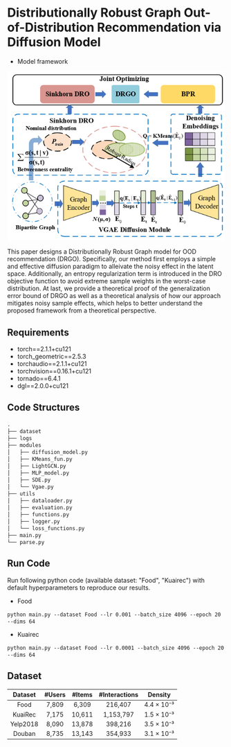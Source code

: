 # Distributionally Robust Graph Out-of-Distribution Recommendation via Diffusion Model

- Model framework
 
![png](https://github.com/user683/DRGO/blob/master/DRGO_Structure.png)

This paper designs a Distributionally Robust Graph model for OOD recommendation (DRGO). Specifically, our method first employs a simple and effective diffusion paradigm to alleivate the noisy effect in the latent space. Additionally, an entropy regularization term is introduced in the DRO objective function to avoid extreme sample weights in the worst-case distribution. At last, we provide a theoretical proof of the generalization error bound of DRGO as well as a theoretical analysis of how our approach mitigates noisy sample effects, which helps to better understand the proposed framework
from a theoretical perspective.

## Requirements

- torch==2.1.1+cu121  
- torch_geometric==2.5.3  
- torchaudio==2.1.1+cu121  
- torchvision==0.16.1+cu121  
- tornado==6.4.1  
- dgl==2.0.0+cu121

## Code Structures

```
.
├── dataset
├── logs
├── modules
│   ├── diffusion_model.py
│   ├── KMeans_fun.py
│   ├── LightGCN.py
│   ├── MLP_model.py
│   ├── SDE.py
│   └── Vgae.py
├── utils
│   ├── dataloader.py
│   ├── evaluation.py
│   ├── functions.py
│   ├── logger.py
│   └── loss_functions.py
├── main.py
└── parse.py

```
## Run Code

Run following python code (available dataset: "Food", "Kuairec") with default hyperparameters to reproduce our results.

- Food
```
python main.py --dataset Food --lr 0.001 --batch_size 4096 --epoch 20 --dims 64
```
- Kuairec
```
python main.py --dataset Food --lr 0.0001 --batch_size 4096 --epoch 20 --dims 64
```

## Dataset

|  Dataset   |  #Users  |  #Items  |  #Interactions  |   Density   |
|:----------:|:--------:|:--------:|:---------------:|:-----------:|
|    Food    |  7,809   |  6,309   |     216,407     | 4.4 × 10⁻³  |
|  KuaiRec   |  7,175   |  10,611  |    1,153,797    | 1.5 × 10⁻³  |
|  Yelp2018  |  8,090   |  13,878  |     398,216     | 3.5 × 10⁻³  |
|   Douban   |  8,735   |  13,143  |     354,933     | 3.1 × 10⁻³  |

